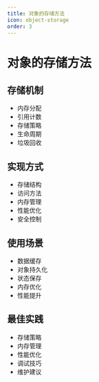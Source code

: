 ```yaml
---
title: 对象的存储方法
icon: object-storage
order: 3
---
```


# 对象的存储方法

## 存储机制
- 内存分配
- 引用计数
- 存储策略
- 生命周期
- 垃圾回收

## 实现方式
- 存储结构
- 访问方法
- 内存管理
- 性能优化
- 安全控制

## 使用场景
- 数据缓存
- 对象持久化
- 状态保存
- 内存优化
- 性能提升

## 最佳实践
- 存储策略
- 内存管理
- 性能优化
- 调试技巧
- 维护建议
